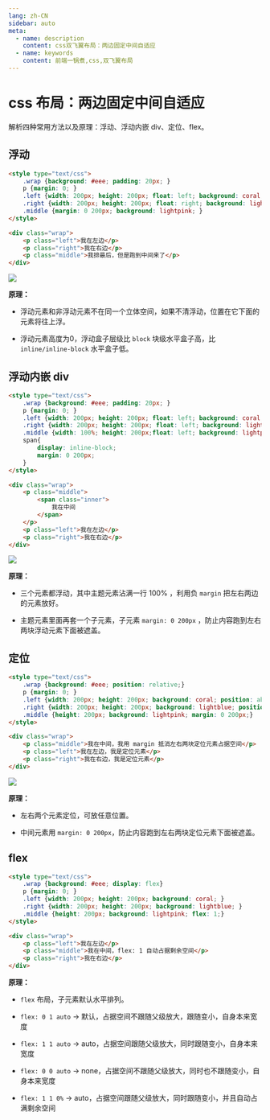```yaml
---
lang: zh-CN
sidebar: auto
meta:
  - name: description
    content: css双飞翼布局：两边固定中间自适应
  - name: keywords
    content: 前端一锅煮,css,双飞翼布局
---
```


# css 布局：两边固定中间自适应

解析四种常用方法以及原理：浮动、浮动内嵌 div、定位、flex。

## 浮动

``` html
<style type="text/css">
    .wrap {background: #eee; padding: 20px; }
    p {margin: 0; }
    .left {width: 200px; height: 200px; float: left; background: coral; }
    .right {width: 200px; height: 200px; float: right; background: lightblue; }
    .middle {margin: 0 200px; background: lightpink; }
</style>

<div class="wrap">
    <p class="left">我在左边</p>
    <p class="right">我在右边</p>
    <p class="middle">我排最后，但是跑到中间来了</p>
</div>
```

![](https://bigqianduan.top/libs/img/csslayout/1.jpg)

**原理：**

- 浮动元素和非浮动元素不在同一个立体空间，如果不清浮动，位置在它下面的元素将往上浮。

- 浮动元素高度为0，浮动盒子层级比 `block` 块级水平盒子高，比 `inline/inline-block` 水平盒子低。

## 浮动内嵌 div

```html
<style type="text/css">
    .wrap {background: #eee; padding: 20px; }
    p {margin: 0; }
    .left {width: 200px; height: 200px; float: left; background: coral; margin-left: -100%;}
    .right {width: 200px; height: 200px; float: left; background: lightblue; margin-left: -200px;}
    .middle {width: 100%; height: 200px;float: left; background: lightpink; }
    span{
        display: inline-block;
        margin: 0 200px;
    }
</style>

<div class="wrap">
    <p class="middle">
        <span class="inner">
            我在中间
        </span>
    </p>
    <p class="left">我在左边</p>
    <p class="right">我在右边</p>
</div>
```

![](https://bigqianduan.top/libs/img/csslayout/2.jpg)

**原理：**

- 三个元素都浮动，其中主题元素沾满一行 100% ，利用负 `margin` 把左右两边的元素放好。

- 主题元素里面再套一个子元素，子元素 `margin: 0 200px` ，防止内容跑到左右两块浮动元素下面被遮盖。

## 定位

```html
<style type="text/css">
    .wrap {background: #eee; position: relative;}
    p {margin: 0; }
    .left {width: 200px; height: 200px; background: coral; position: absolute;left: 0; top: 0;}
    .right {width: 200px; height: 200px; background: lightblue; position: absolute;right: 0; top: 0;}
    .middle {height: 200px; background: lightpink; margin: 0 200px;}
</style>

<div class="wrap">
    <p class="middle">我在中间，我用 margin 抵消左右两块定位元素占据空间</p>
    <p class="left">我在左边，我是定位元素</p>
    <p class="right">我在右边，我是定位元素</p>
</div>
```

![](https://bigqianduan.top/libs/img/csslayout/3.jpg)

**原理：**

- 左右两个元素定位，可放任意位置。

- 中间元素用 `margin: 0 200px`，防止内容跑到左右两块定位元素下面被遮盖。

## flex

```html
<style type="text/css">
    .wrap {background: #eee; display: flex}
    p {margin: 0; }
    .left {width: 200px; height: 200px; background: coral; }
    .right {width: 200px; height: 200px; background: lightblue; }
    .middle {height: 200px; background: lightpink; flex: 1;}
</style>

<div class="wrap">
    <p class="left">我在左边</p>
    <p class="middle">我在中间，flex: 1 自动占据剩余空间</p>
    <p class="right">我在右边</p>
</div>
```

**原理：**

- `flex` 布局，子元素默认水平排列。

- `flex: 0 1 auto` -> 默认，占据空间不跟随父级放大，跟随变小，自身本来宽度

- `flex: 1 1 auto` -> auto，占据空间跟随父级放大，同时跟随变小，自身本来宽度

- `flex: 0 0 auto` -> none，占据空间不跟随父级放大，同时也不跟随变小，自身本来宽度

- `flex: 1 1 0%`    -> auto，占据空间跟随父级放大，同时跟随变小，并且自动占满剩余空间
